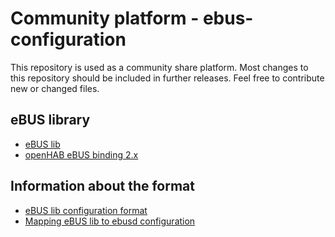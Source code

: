 # Community platform - ebus-configuration

This repository is used as a community share platform. Most changes to this repository should be included in further releases. Feel free to contribute new or changed files.


## eBUS library

- [eBUS lib](https://github.com/csowada/ebus)
- [openHAB eBUS binding 2.x](https://github.com/csowada/openhab2-addons/tree/ebus_public/addons/binding/org.openhab.binding.ebus)


## Information about the format

- [eBUS lib configuration format](https://github.com/csowada/ebus/blob/master/de.csdev.ebus/doc/configuration.md)
- [Mapping eBUS lib to ebusd configuration](https://github.com/csowada/ebus/blob/master/de.csdev.ebus/doc/configuration.md)
